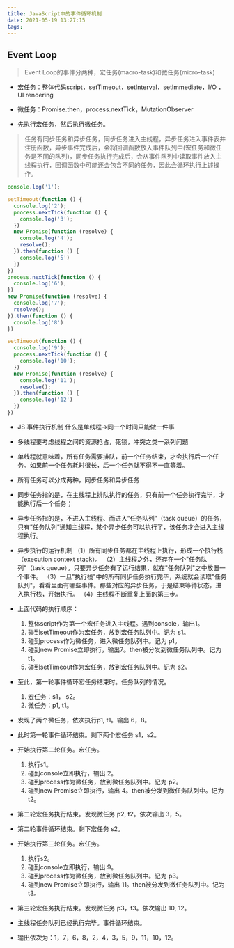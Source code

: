 ```yaml
---
title: JavaScript中的事件循环机制
date: 2021-05-19 13:27:15
tags:
---
```


## Event Loop
> Event Loop的事件分两种，宏任务(macro-task)和微任务(micro-task)

- 宏任务：整体代码script，setTimeout，setInterval，setImmediate，I/O ，UI rendering
- 微任务：Promise.then，process.nextTick，MutationObserver

- 先执行宏任务，然后执行微任务。

> 任务有同步任务和异步任务，同步任务进入主线程，异步任务进入事件表并注册函数，异步事件完成后，会将回调函数放入事件队列中(宏任务和微任务是不同的队列)，同步任务执行完成后，会从事件队列中读取事件放入主线程执行，回调函数中可能还会包含不同的任务，因此会循环执行上述操作。

```js
console.log('1');

setTimeout(function () {
  console.log('2');
  process.nextTick(function () {
    console.log('3');
  })
  new Promise(function (resolve) {
    console.log('4');
    resolve();
  }).then(function () {
    console.log('5')
  })
})
process.nextTick(function () {
  console.log('6');
})
new Promise(function (resolve) {
  console.log('7');
  resolve();
}).then(function () {
  console.log('8')
})

setTimeout(function () {
  console.log('9');
  process.nextTick(function () {
    console.log('10');
  })
  new Promise(function (resolve) {
    console.log('11');
    resolve();
  }).then(function () {
    console.log('12')
  })
})
```

- JS 事件执行机制 什么是单线程->同一个时间只能做一件事
- 多线程要考虑线程之间的资源抢占，死锁，冲突之类一系列问题
- 单线程就意味着，所有任务需要排队，前一个任务结束，才会执行后一个任务。如果前一个任务耗时很长，后一个任务就不得不一直等着。
- 所有任务可以分成两种，同步任务和异步任务
- 同步任务指的是，在主线程上排队执行的任务，只有前一个任务执行完毕，才能执行后一个任务；
- 异步任务指的是，不进入主线程、而进入”任务队列”（task queue）的任务，只有”任务队列”通知主线程，某个异步任务可以执行了，该任务才会进入主线程执行。

- 异步执行的运行机制
  （1）所有同步任务都在主线程上执行，形成一个执行栈（execution context stack）。
  （2）主线程之外，还存在一个"任务队列"（task queue）。只要异步任务有了运行结果，就在"任务队列"之中放置一个事件。
  （3）一旦"执行栈"中的所有同步任务执行完毕，系统就会读取"任务队列"，看看里面有哪些事件。那些对应的异步任务，于是结束等待状态，进入执行栈，开始执行。
  （4）主线程不断重复上面的第三步。

- 上面代码的执行顺序：
  1. 整体script作为第一个宏任务进入主线程。遇到console，输出1。
  2. 碰到setTimeout作为宏任务，放到宏任务队列中。记为 s1。
  3. 碰到process作为微任务，进入微任务队列中。记为 p1。
  4. 碰到new Promise立即执行，输出7。then被分发到微任务队列中。记为 t1。
  5. 碰到setTimeout作为宏任务，放到宏任务队列中。记为 s2。

- 至此，第一轮事件循环宏任务结束时。任务队列的情况。
  1. 宏任务：s1， s2。
  2. 微任务：p1, t1。

- 发现了两个微任务，依次执行p1, t1。输出 6，8。
- 此时第一轮事件循环结束。剩下两个宏任务 s1，s2。

- 开始执行第二轮任务。宏任务。
  1. 执行s1。
  2. 碰到console立即执行，输出 2。
  3. 碰到process作为微任务，放到微任务队列中。记为 p2。
  4. 碰到new Promise立即执行，输出 4。then被分发到微任务队列中。记为 t2。

- 第二轮宏任务执行结束。发现微任务 p2, t2。依次输出 3，5。
- 第二轮事件循环结束。剩下宏任务 s2。

- 开始执行第三轮任务。宏任务。
  1. 执行s2。
  2. 碰到console立即执行，输出 9。
  3. 碰到process作为微任务，放到微任务队列中。记为 p3。
  4. 碰到new Promise立即执行，输出 11。then被分发到微任务队列中。记为 t3。

- 第三轮宏任务执行结束。发现微任务 p3，t3。依次输出 10, 12。
- 主线程任务队列已经执行完毕。事件循环结束。

- 输出依次为：1，7，6，8，2，4，3，5，9，11，10，12。
